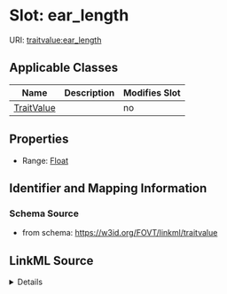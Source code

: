 

# Slot: ear_length

URI: [traitvalue:ear_length](http://purl.obolibrary.org/obo/FOVT/data#ear_length)



<!-- no inheritance hierarchy -->





## Applicable Classes

| Name | Description | Modifies Slot |
| --- | --- | --- |
| [TraitValue](TraitValue.md) |  |  no  |







## Properties

* Range: [Float](Float.md)





## Identifier and Mapping Information







### Schema Source


* from schema: https://w3id.org/FOVT/linkml/traitvalue




## LinkML Source

<details>
```yaml
name: ear_length
from_schema: https://w3id.org/FOVT/linkml/traitvalue
rank: 1000
alias: ear_length
domain_of:
- TraitValue
range: float

```
</details>